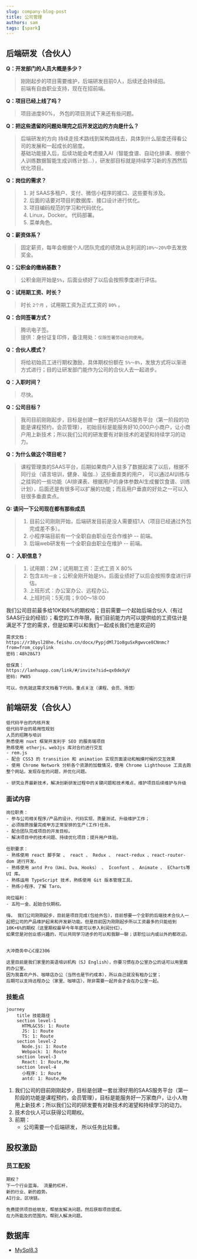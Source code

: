 ```yaml
---
slug: company-blog-post
title: 公司管理
authors: sam
tags: [spark]
---
```


## 后端研发（合伙人）

**Q：开发部门的人员大概是多少？**
> 刚刚起步的项目需要维护，后端研发目前0人，后续还会持续招。\
> 前端有自由职业支持，现在在招前端。

**Q：项目已经上线了吗？**
> 项目进度80%， 外包的项目测试下来还有些问题。

**Q：把这些遗留的问题处理完之后开发这边的方向是什么？**
> 后端研发的方向 持续走技术路线到架构路线去，具体到什么层度还得看公司的发展和一起成长的层度。\
> 基础功能接入后，后续功能会考虑接入AI（智能食谱、自动化排课、根据个人训练数据智能生成训练计划...），研发部目标就是持续学习新的东西然后优化项目。

**Q：岗位的需求？**
> 1. 对 SAAS多租户、支付、微信小程序的接口、这些要有涉及。 
> 2. 后面的话要对项目的数据库、接口设计进行优化。 
> 3. 项目编码规范的学习和代码优化。
> 4. Linux，Docker。 代码部署。
> 5. 菜单角色。

**Q：薪资体系？**
> 固定薪资，每年会根据个人/团队完成的绩效从总利润的`10%～20%`中去发放奖金。

**Q：公积金的缴纳基数？**
> 公积金刚开始是`5%`，后面业绩好了以后会按照季度进行评估。

**Q：试用期工资、时长？**
> 时长 `2个月` ，试用期工资为正式工资的 `80%` 。

**Q：合同签署方式？**
> 腾讯电子签。\
> 提供：身份证复印件，备注用处：`仅限签署劳动合同使用`。

**Q：合伙人模式？**
> 将给初始员工进行期权激励，具体期权份额在 `5%～8%`，发放方式将以渐进方式进行；目的让研发部门能作为公司的合伙人去一起进步。

**Q：入职时间？**
> 尽快。

**Q：公司目标？**
>我司目前刚刚起步，目标是创建一套好用的SAAS服务平台（第一阶段的功能是课程预约，会员管理），
>初始目标是能服务好10,000户小商户，让小商户用上新技术；所以我们公司的研发要有对新技术的渴望和持续学习的动力。

**Q：为什么做这个项目呢？**
>课程管理类的SAAS平台，后期如果商户入驻多了数据起来了以后，根据不同行业（语言培训，健身、瑜伽..）这些垂直类的用户，
>可以通过AI训练与之挂钩的一些功能（AI排课表、根据用户的身体参数AI生成餐饮食谱、训练计划），后面还是有很多可以扩展的功能；而且用户垂直的好处之一可以入驻很多垂直卖点。

**Q: 请问一下公司现在都有那些成员**
> 1. 目前公司刚刚开始，后端研发目前是没人需要招1人（项目已经通过外包完成差不多）。
> 2. 小程序端目前有一个全职自由职业在合作维护 -- 前端。
> 3. 后端web研发有一个全职自由职业在维护 -- 前端。

**Q： 入职信息？**
> 1. 试用期：2M；试用期工资：正式工资 X 80%
> 2. 包含`五险一金`；公积金刚开始是`5%`，后面业绩好了以后会按照季度进行评估。
> 3. 上班形式：办公室办公、远程办公。
> 4. 上班时间：5天/周；9:00～18:00

我们公司目前最多给10K和6%的期权哈；目前需要一个起始后端合伙人（有过SAAS行业的经验）；看您的工作年限，我们目前能力内可以提供给的工资估计是满足不了您的需求，但是如果可以和我们一起成长我们也是欢迎的

```
需求文档：
https://r38ysl28he.feishu.cn/docx/PypjdMl71o8guSxRgwvce8CNnmc?from=from_copylink   
密码：48h28&73

低保真：
https://lanhuapp.com/link/#/invite?sid=qx0deXyV
密码: PW85

可以，你先就这需求文档看下代码，重点关注（课程、会员、场馆）
```

## 前端研发（合伙人）

```
低代码平台的内核开发
低代码平台的易用性规划
人员的招聘与培训
熟悉使用 nuxt 框架开发利于 SEO 的服务端项目
熟练使用 etherjs，web3js 库对合约进行交互
- rem.js
- 配合 CSS3 的 transition 和 animation 实现页面滚动和触摸时候的交互效果
- 使用 Chrome Network 分析各个资源的加载情况，使用 Chrome Lighthouse 工具去跑整个网站，发现存在的问题，并优化问题。
```

```
- 研究业界最新技术，解决创新研发过程中的关键问题和技术难点，维护项目后续维护与升级
```

### 面试内容

```
岗位职责：
- 参与公司相关程序/产品的设计、代码实现、质量测试、升级维护工作；
- 必须按质按量完成甲方正常安排的生产(工作)任务。
- 配合团队完成项目的开发目标。
- 解决项目中的技术问题、持续优化项目；提升用户体验。

任职要求：
- 熟练使用 react 脚手架 、 react 、 Redux 、 react-redux 、react-router-dom 进行开发。
- 熟练使用 antd Pro（Umi、Dva、Hooks） 、 Iconfont 、 Animate 、 ECharts等 UI 库。
- 熟练运用 TypeScript 技术，熟练使用 Git 版本管理工具。
- 熟练小程序、了解 Taro。

岗位福利：
- 五险一金、起始合伙期权。
```

```
嗨， 我们公司刚刚起步，目前是项目完成(包给外包)，目前想要一个全职的后端技术合伙人一起把公司的产品维护起来和开发新功能。但是目前因为刚刚起步所以工资最多的只能给到10K+6%的期权（这里期权最早今年年底可以参入利润分红），
如果您是对创业感兴趣的，可以共同学习进步的可以和我聊一聊；该职位以内或以外的都欢迎。


大冲商务中心C座2306

这里目前是我们家里的英语培训机构（SJ English），你要习惯在办公室办公的话可以用里面的办公室。
因为我喜欢户外、咖啡店办公（当然也是节约成本），所以自己就没有租办公室；
后期可以支持远程办公（家里、咖啡店），除非需要一起开会才会在办公室一起。

```

### 技能点

```mermaid
journey
    title 技能路径
    section level-1
      HTML&CSS: 1: Route
      JS: 1: Route
      TS: 1: Route
    section level-2
      Node.js: 1: Route
      Webpack: 1: Route
    section level-3
      React: 1: Route,Me
    section level-4
      小程序: 1: Route
      antd: 1: Route,Me
```

1. 我们公司的目前刚刚起步，目标是创建一套丝滑好用的SAAS服务平台（第一阶段的功能是课程预约，会员管理），目标是能服务好一万家商户，让小人物用上新技术；所以我们公司的研发要有对新技术的渴望和持续学习的动力。
2. 技术合伙人可以获得公司期权。
3. 前期： 
	- 公司需要一个后端研发， 所以任务比较重。



## 股权激励

### 员工配股

```
期权？
下一个行业蓝海， 流量的杠杆，
新的行业、新的趋势。
AI行业、区块链。

免费提供项目给朋友，帮朋友解决问题。然后获取项目提成。
在力所能及的范围内，帮别人解决问题。
```



## 数据库

- [MySql8.3](https://mp.weixin.qq.com/s/uLjgKVHVyDuAIQSZNkAnWA)






